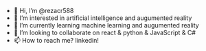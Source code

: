 - 👋 Hi, I’m @rezacr588
- 👀 I’m interested in artificial intelligence and augumented reality
- 🌱 I’m currently learning machine learning and augumented reality
- 💞️ I’m looking to collaborate on react & python & JavaScript & C#
- 📫 How to reach me?  linkedin!
